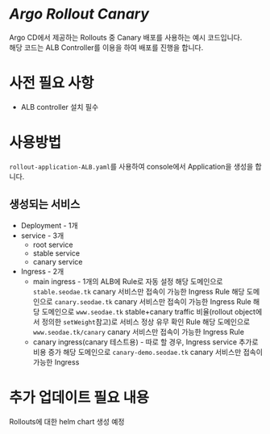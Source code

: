 # _Argo Rollout Canary_

Argo CD에서 제공하는 Rollouts 중 Canary 배포를 사용하는 예시 코드입니다.  
해당 코드는 ALB Controller를 이용을 하여 배포를 진행을 합니다.

# 사전 필요 사항
- ALB controller 설치 필수

# 사용방법

`rollout-application-ALB.yaml`를 사용하여 console에서 Application을 생성을 합니다.

## 생성되는 서비스

- Deployment - 1개
- service - 3개 
    - root service
    - stable service
    - canary service
- Ingress - 2개
    - main ingress - 1개의 ALB에 Rule로 자동 설정
    해당 도메인으로 `stable.seodae.tk` canary 서비스만 접속이 가능한 Ingress Rule
    해당 도메인으로 `canary.seodae.tk` canary 서비스만 접속이 가능한 Ingress Rule
    해당 도메인으로 `www.seodae.tk` stable+canary traffic 비율(rollout object에서 정의한 `setWeight`참고)로 서비스 정상 유무 확인 Rule 
    해당 도메인으로 `www.seodae.tk/canary` canary 서비스만 접속이 가능한 Ingress Rule
    - canary ingress(canary 테스트용) - 따로 할 경우, Ingress service 추가로 비용 증가
    해당 도메인으로 `canary-demo.seodae.tk` canary 서비스만 접속이 가능한 Ingress 

# 추가 업데이트 필요 내용

Rollouts에 대한 helm chart 생성 예정